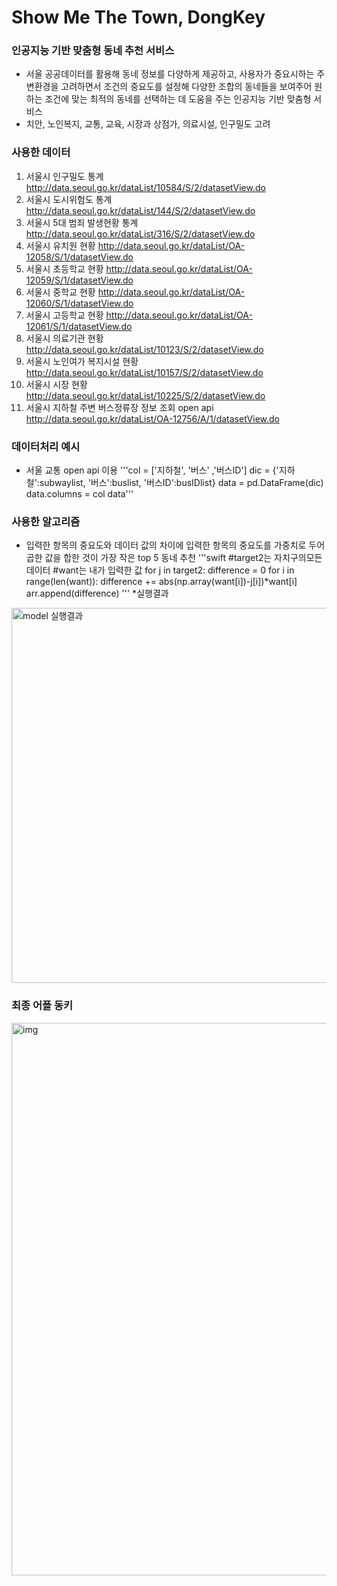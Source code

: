 Show Me The Town, DongKey
==========
### 인공지능 기반 맞춤형 동네 추천 서비스
* 서울 공공데이터를 활용해 동네 정보를 다양하게 제공하고, 사용자가 중요시하는 주변환경을 고려하면서 조건의 중요도를 설정해 다양한 조합의 동네들을 보여주어 원하는 조건에 맞는 최적의 동네를 선택하는 데 도움을 주는 인공지능 기반 맞춤형 서비스
* 치안, 노인복지, 교통, 교육, 시장과 상점가, 의료시설, 인구밀도 고려

### 사용한 데이터
1. 서울시 인구밀도 통계 http://data.seoul.go.kr/dataList/10584/S/2/datasetView.do 
2. 서울시 도시위험도 통계 http://data.seoul.go.kr/dataList/144/S/2/datasetView.do
3. 서울시 5대 범죄 발생현황 통계 http://data.seoul.go.kr/dataList/316/S/2/datasetView.do
4. 서울시 유치원 현황 http://data.seoul.go.kr/dataList/OA-12058/S/1/datasetView.do
5. 서울시 초등학교 현황	http://data.seoul.go.kr/dataList/OA-12059/S/1/datasetView.do
6. 서울시 중학교 현황	http://data.seoul.go.kr/dataList/OA-12060/S/1/datasetView.do
7. 서울시 고등학교 현황	http://data.seoul.go.kr/dataList/OA-12061/S/1/datasetView.do
8. 서울시 의료기관 현황 http://data.seoul.go.kr/dataList/10123/S/2/datasetView.do
9. 서울시 노인여가 복지시설 현황 http://data.seoul.go.kr/dataList/10157/S/2/datasetView.do
10. 서울시 시장 현황 http://data.seoul.go.kr/dataList/10225/S/2/datasetView.do
11. 서울시 지하철 주변 버스정류장 정보 조회 open api http://data.seoul.go.kr/dataList/OA-12756/A/1/datasetView.do

### 데이터처리 예시
* 서울 교통 open api 이용
'''col = ['지하철', '버스' ,'버스ID']
dic = {'지하철':subwaylist, '버스':buslist, '버스ID':busIDlist}
data = pd.DataFrame(dic)
data.columns = col
data'''

### 사용한 알고리즘
* 입력한 항목의 중요도와 데이터 값의 차이에 입력한 항목의 중요도를 가중치로 두어 곱한 값을 합한 것이 가장 작은 top 5 동네 추천
'''swift
#target2는 자치구의모든데이터
#want는 내가 입력한 값
for j in target2:
    difference = 0
    for i in range(len(want)):
        difference += abs(np.array(want[i])-j[i])*want[i]
    arr.append(difference)
'''
*실행결과
<img width="600" alt="model 실행결과" src="https://user-images.githubusercontent.com/61795757/91308604-818bae80-e7ea-11ea-8069-8ddd741f90d5.PNG">

### 최종 어플 동키
<img width="884" alt="img" src="https://user-images.githubusercontent.com/61795757/91309264-56ee2580-e7eb-11ea-8883-9fb7db6b6baf.png">

